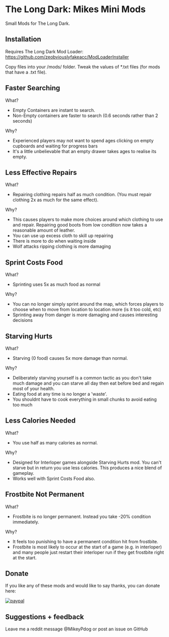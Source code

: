 # The Long Dark: Mikes Mini Mods

Small Mods for The Long Dark.

## Installation

Requires The Long Dark Mod Loader: https://github.com/zeobviouslyfakeacc/ModLoaderInstaller

Copy files into your /mods/ folder. Tweak the values of *.txt files (for mods that have a .txt file).

## Faster Searching

What?

* Empty Containers are instant to search.
* Non-Empty containers are faster to search (0.6 seconds rather than 2 seconds)

Why?

* Experienced players may not want to spend ages clicking on empty cupboards and waiting for progress bars
* It's a little unbelievable that an empty drawer takes ages to realise its empty.

## Less Effective Repairs

What?

* Repairing clothing repairs half as much condition. (You must repair clothing 2x as much for the same effect).

Why?

* This causes players to make more choices around which clothing to use and repair. Repairing good boots from low condition now takes a reasonable amount of leather.
* You can use up excess cloth to skill up repairing
* There is more to do when waiting inside
* Wolf attacks ripping clothing is more damaging

## Sprint Costs Food

What?

* Sprinting uses 5x as much food as normal

Why?

* You can no longer simply sprint around the map, which forces players to choose when to move from location to location more (is it too cold, etc)
* Sprinting away from danger is more damaging and causes interesting decisions

## Starving Hurts

What?

* Starving (0 food) causes 5x more damage than normal.

Why?

* Deliberately starving yourself is a common tactic as you don't take much damage and you can starve all day then eat before bed and regain most of your health.
* Eating food at any time is no longer a 'waste'.
* You shouldnt have to cook everything in small chunks to avoid eating too much

## Less Calories Needed

What?

* You use half as many calories as normal.

Why?

* Designed for Interloper games alongside Starving Hurts mod. You can't starve but in return you use less calories. This produces a nice blend of gameplay.
* Works well with Sprint Costs Food also.

## Frostbite Not Permanent

What?

* Frostbite is no longer permanent. Instead you take -20% condition immediately.

Why?

* It feels too punishing to have a permanent condition hit from frostbite.
* Frostbite is most likely to occur at the start of a game (e.g. in interloper) and many people just restart their interloper run if they get frostbite right at the start.

## Donate

If you like any of these mods and would like to say thanks, you can donate here:

[![paypal](https://www.paypalobjects.com/en_US/i/btn/btn_donateCC_LG.gif)](https://www.paypal.com/cgi-bin/webscr?cmd=_s-xclick&hosted_button_id=B4MTA4JTM8YZN)

## Suggestions + feedback

Leave me a reddit message @MikeyPdog or post an issue on GitHub 